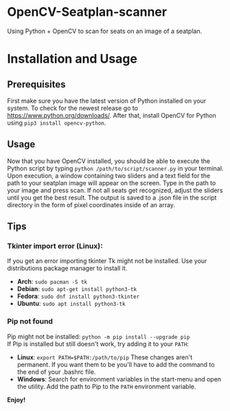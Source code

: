 # OpenCV-Seatplan-scanner
Using Python + OpenCV to scan for seats on an image of a seatplan.

# Installation and Usage

## Prerequisites
First make sure you have the latest version of Python installed on your system. To check for the newest release go to https://www.python.org/downloads/. After that, install OpenCV for Python using `pip3 install opencv-python`. 

## Usage
Now that you have OpenCV installed, you should be able to execute the Python script by typing `python /path/to/script/scanner.py` in your terminal.
Upon execution, a window containing two sliders and a text field for the path to your seatplan image will appear on the screen. Type in the path to your image and press scan. If not all seats get recognized, adjust the sliders until you get the best result.
The output is saved to a .json file in the script directory in the form of pixel coordinates inside of an array. 

## Tips
### Tkinter import error (Linux):
If you get an error importing tkinter Tk might not be installed. Use your distributions package manager to install it.
- **Arch**: `sudo pacman -S tk`
- **Debian**: `sudo apt-get install python3-tk`
- **Fedora**: `sudo dnf install python3-tkinter`
- **Ubuntu**: `sudo apt install python3-tk`
### Pip not found
Pip might not be installed: `python -m pip install --upgrade pip`\
If Pip is installed but still doesn't work, try adding it to your `PATH`:
- **Linux**: `export PATH=$PATH:/path/to/pip` These changes aren't permanent. If you want them to be you'll have to add the command to the end of your .bashrc file.
- **Windows**: Search for environment variables in the start-menu and open the utility. Add the path to Pip to the `PATH` environment variable. 

**Enjoy!**
